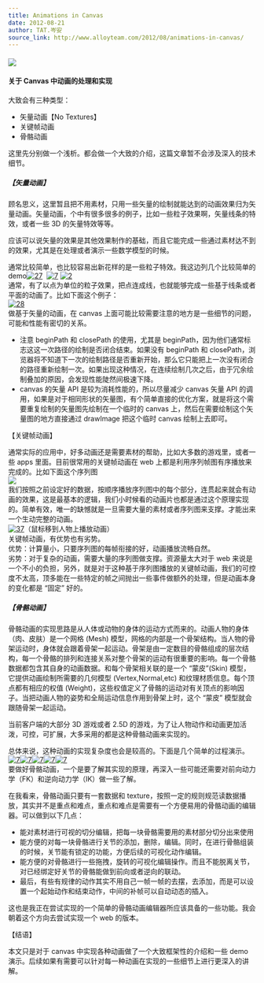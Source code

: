 ```yaml
---
title: Animations in Canvas
date: 2012-08-21
author: TAT.岑安
source_link: http://www.alloyteam.com/2012/08/animations-in-canvas/
---
```


#### ![](http://hongru.github.com/proj/laro/test/resources/fighter/RYU1_wait.gif)

#### 关于 Canvas 中动画的处理和实现

大致会有三种类型：

-   矢量动画【No Textures】
-   关键帧动画
-   骨骼动画

这里先分别做一个浅析。都会做一个大致的介绍，这篇文章暂不会涉及深入的技术细节。

##### 【矢量动画】

顾名思义，这里暂且把不用素材，只用一些矢量的绘制就能达到的动画效果归为矢量动画。矢量动画，个中有很多很多的例子，比如一些粒子效果啊，矢量线条的特效，或者一些 3D 的矢量特效等等。

应该可以说矢量的效果是其他效果制作的基础，而且它能完成一些通过素材达不到的效果，尤其是在处理或者演示一些数学模型的时候。

通常比较简单，也比较容易出新花样的是一些粒子特效。我这边列几个比较简单的 demo[![](https://a248.e.akamai.net/camo.github.com/24a733dd42a684254e4cfd46a2671e968311cb09/687474703a2f2f7777772e616c6c6f797465616d2e636f6d2f77702d636f6e74656e742f75706c6f6164732f323031322f30352f32372d313530783135302e706e67 "27")](http://hongru.github.com/proj/jcanvas/particleEffector.html)  [![](https://a248.e.akamai.net/camo.github.com/96b620e7acbb61d34368c40f3c19aea66875d385/687474703a2f2f7777772e616c6c6f797465616d2e636f6d2f77702d636f6e74656e742f75706c6f6164732f323031322f30352f372d313530783135302e706e67 "7")](http://hongru.github.com/test/text_particles.html?t=AlloyTeam) [![](https://a248.e.akamai.net/camo.github.com/04db1f0e3ee9ee32e1d20057f22af73ea51f1bad/687474703a2f2f7777772e616c6c6f797465616d2e636f6d2f77702d636f6e74656e742f75706c6f6164732f323031322f30352f3231302d313530783135302e706e67 "2")](http://hongru.github.com/proj/laro/examples/jxhome/index.html)  
通常，有了以点为单位的粒子效果，把点连成线，也就能够完成一些基于线条或者平面的动画了。比如下面这个例子：  
[![](https://a248.e.akamai.net/camo.github.com/504bdb46086b8f38ef9c7606ab5ef56a9750a8ad/687474703a2f2f7777772e616c6c6f797465616d2e636f6d2f77702d636f6e74656e742f75706c6f6164732f323031322f30352f32382d313530783135302e706e67 "28")](http://hongru.github.com/proj/jcanvas/rotate3D_lines.html)  
做基于矢量的动画，在 canvas 上面可能比较需要注意的地方是一些细节的问题，可能和性能有密切的关系。

-   注意 beginPath 和 closePath 的使用，尤其是 beginPath，因为他们通常标志这这一次路径的绘制是否闭合结束。如果没有 beginPath 和 closePath，浏览器将不知道下一次的绘制路径是否重新开始，那么它只能把上一次没有闭合的路径重新绘制一次。如果出现这种情况，在连续绘制几次之后，由于冗余绘制叠加的原因，会发现性能陡然间极速下降。
-   canvas 的矢量 API 是较为消耗性能的，所以尽量减少 canvas 矢量 API 的调用，如果是对于相同形状的矢量图，有个简单直接的优化方案，就是将这个需要重复绘制的矢量图先绘制在一个临时的 canvas 上，然后在需要绘制这个矢量图的地方直接通过 drawImage 把这个临时 canvas 绘制上去即可。

【关键帧动画】

通常实际的应用中，好多动画还是需要素材的帮助，比如大多数的游戏里，或者一些 apps 里面。目前很常用的关键帧动画在 web 上都是利用序列帧图有序播放来完成的。比如下面这个序列图  
![](http://hongru.github.com/proj/laro/test/resources/fighter/RYU1_wait.gif)  
我们按照之前设定好的数据，按顺序播放序列图中的每个部分，连贯起来就会有动画的效果，这是最基本的逻辑，我们小时候看的动画片也都是通过这个原理实现的。简单有效，唯一的缺憾就是一旦需要大量的素材或者序列图来支撑。才能出来一个生动完整的动画。  
[![](https://a248.e.akamai.net/camo.github.com/a946a6f2a1592676987e17b6141d97966060a26a/687474703a2f2f7777772e616c6c6f797465616d2e636f6d2f77702d636f6e74656e742f75706c6f6164732f323031322f30352f33372d313530783135302e706e67 "37")](http://hongru.github.com/proj/laro/test/laro.input.animation.html)（鼠标移到人物上播放动画）  
关键帧动画，有优势也有劣势。  
优势：计算量小，只要序列图的每帧衔接的好，动画播放流畅自然。  
劣势：对于复杂的动画，需要大量的序列图做支撑。资源量太大对于 web 来说是一个不小的负担，另外，就是对于这种基于序列图播放的关键帧动画，我们的可控度不太高，顶多能在一些特定的帧之间抛出一些事件做额外的处理，但是动画本身的变化都是 “固定” 好的。

##### 【骨骼动画】

骨骼动画的实现思路是从人体或动物的身体的运动方式而来的。动画人物的身体（肉、皮肤）是一个网格 (Mesh) 模型，网格的内部是一个骨架结构。当人物的骨架运动时，身体就会跟着骨架一起运动。骨架是由一定数目的骨骼组成的层次结构，每一个骨骼的排列和连接关系对整个骨架的运动有很重要的影响。每一个骨骼数据都包含其自身的动画数据。和每个骨架相关联的是一个 “蒙皮”(Skin) 模型，它提供动画绘制所需要的几何模型 (Vertex,Normal,etc) 和纹理材质信息。每个顶点都有相应的权值 (Weight)，这些权值定义了骨骼的运动对有关顶点的影响因子。当把动画人物的姿势和全局运动信息作用到骨架上时，这个 “蒙皮” 模型就会跟随骨架一起运动。

当前客户端的大部分 3D 游戏或者 2.5D 的游戏，为了让人物动作和动画更加活泼，可控，可扩展，大多采用的都是这种骨骼动画来实现的。

总体来说，这种动画的实现复杂度也会是较高的。下面是几个简单的过程演示。  
[![](https://a248.e.akamai.net/camo.github.com/dca686b62eee7018d985d8f1dd2a1b6e8d8f4964/687474703a2f2f686f6e6772752e6769746875622e636f6d2f696d616765732f736b656c6574616c2d616e696d6174696f6e2f312e706e67 "7")](http://hongru.github.com/skeletal-animation/test/test2.html)[![](https://a248.e.akamai.net/camo.github.com/8772c337899707d8a29d0ffed97cdff97a120766/687474703a2f2f686f6e6772752e6769746875622e636f6d2f696d616765732f736b656c6574616c2d616e696d6174696f6e2f322e706e67 "7")](http://hongru.github.com/skeletal-animation/test/test3.html)[![](https://a248.e.akamai.net/camo.github.com/5daf5fcb083a9fe7f54047691173abea913646a2/687474703a2f2f686f6e6772752e6769746875622e636f6d2f696d616765732f736b656c6574616c2d616e696d6174696f6e2f332e706e67 "7")](http://hongru.github.com/skeletal-animation/test/test4.html)[![](https://a248.e.akamai.net/camo.github.com/57fb8c3e3e5c0825cab08fecbeda338d8c20cd2f/687474703a2f2f686f6e6772752e6769746875622e636f6d2f696d616765732f736b656c6574616c2d616e696d6174696f6e2f342e706e67 "7")](http://hongru.github.com/skeletal-animation/test/test6.html)[![](https://a248.e.akamai.net/camo.github.com/0d25ca50a663bb7dfb73e630757d9dc31188a3e2/687474703a2f2f686f6e6772752e6769746875622e636f6d2f696d616765732f736b656c6574616c2d616e696d6174696f6e2f352e706e67 "7")](http://hongru.github.com/skeletal-animation/test/doll1/index.html)  
要做好骨骼动画，一个是要了解其实现的原理，再深入一些可能还需要对前向动力学（FK）和逆向动力学（IK）做一些了解。

在我看来，骨骼动画只要有一套数据和 texture，按照一定的规则规范读数据播放，其实并不是重点和难点，重点和难点是需要有一个方便易用的骨骼动画的编辑器。可以做到以下几点：

-   能对素材进行可视的切分编辑，把每一块骨骼需要用的素材部分切分出来使用
-   能方便的对每一块骨骼进行关节的添加，删除，编辑。同时，在进行骨骼组装的时候，关节能有锁定的功能，方便后续的可视化动作编辑。
-   能方便的对骨骼进行一些拖拽，旋转的可视化编辑操作。而且不能脱离关节，对已经绑定好关节的骨骼能做到前向或者逆向的联动。
-   最后，有些有规律的动作其实不用自己一帧一帧的去摆，去添加，而是可以设置一个起始动作和结束动作，中间的补帧可以自动动态的插入。

这也是我正在尝试实现的一个简单的骨骼动画编辑器所应该具备的一些功能。我会朝着这个方向去尝试实现一个 web 的版本。

【结语】

本文只是对于 canvas 中实现各种动画做了一个大致框架性的介绍和一些 demo 演示。后续如果有需要可以针对每一种动画在实现的一些细节上进行更深入的讲解。